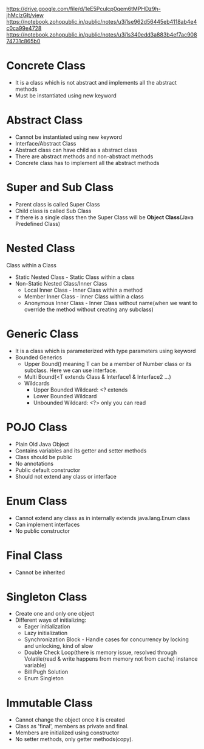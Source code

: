 https://drive.google.com/file/d/1eE5Pculcp0qem6tMPHDz9h-jhMclzGIt/view
https://notebook.zohopublic.in/public/notes/u3i1se962d56445eb4118ab4e4c0ca99e4728
https://notebook.zohopublic.in/public/notes/u3i1s340edd3a883b4ef7ac90874731c865b0

# Concrete Class
- It is a class which is not abstract and implements all the abstract methods
- Must be instantiated using new keyword
# Abstract Class
- Cannot be instantiated using new keyword
- Interface/Abstract Class
- Abstract class can have child as a abstract class
- There are abstract methods and non-abstract methods
- Concrete class has to implement all the abstract methods
# Super and Sub Class
- Parent class is called Super Class
- Child class is called Sub Class
- If there is a single class then the Super Class will be <b>Object Class</b>(Java Predefined Class)
# Nested Class
Class within a Class
- Static Nested Class - Static Class within a class
- Non-Static Nested Class/Inner Class
  - Local Inner Class - Inner Class within a method
  - Member Inner Class - Inner Class within a class
  - Anonymous Inner Class - Inner Class without name(when we want to override the method without creating any subclass)
# Generic Class
- It is a class which is parameterized with type parameters using <T> keyword
- Bounded Generics
  - Upper Bound(<T extends Number>) meaning T can be a member of Number class or its subclass. Here we can use interface.
  - Multi Bound(<T extends Class & Interface1 & Interface2 ...)
  - Wildcards
    - Upper Bounded Wildcard: <? extends 
    - Lower Bounded Wildcard
    - Unbounded Wildcard: <?> only you can read
# POJO Class
  - Plain Old Java Object
  - Contains variables and its getter and setter methods
  - Class should be public
  - No annotations
  - Public default constructor
  - Should not extend any class or interface
# Enum Class
  - Cannot extend any class as in internally extends java.lang.Enum class
  - Can implement interfaces
  - No public constructor
# Final Class
  - Cannot be inherited
# Singleton Class
  - Create one and only one object
  - Different ways of initializing:
    - Eager initialization
    - Lazy initialization
    - Synchronization Block - Handle cases for concurrency by locking and unlocking, kind of slow
    - Double Check Loop(there is memory issue, resolved through Volatile(read & write happens from memory not from cache) instance variable)
    - Bill Pugh Solution
    - Enum Singleton
# Immutable Class
  - Cannot change the object once it is created
  - Class as 'final', members as private and final.
  - Members are initialized using constructor
  - No setter methods, only getter methods(copy).